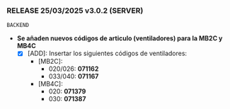 ### RELEASE 25/03/2025 v3.0.2 (SERVER)
```
BACKEND  
```
- **Se añaden nuevos códigos de articulo (ventiladores) para la MB2C y MB4C**
  - [x] [ADD]: Insertar los siguientes códigos de ventiladores: 
    - [MB2C]: 
      - 020/026: **071162** 
      - 033/040: **071167**
    - [MB4C]: 
      - 020: **071379** 
      - 030: **071387**